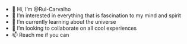 - 👋 Hi, I’m @Rui-Carvalho
- 👀 I’m interested in everything that is fascination to my mind and spirit
- 🌱 I’m currently learning about the universe
- 💞️ I’m looking to collaborate on all cool experiences
- 📫 Reach me if you can

<!---
Rui-Carvalho/Rui-Carvalho is a ✨ special ✨ repository because its `README.md` (this file) appears on your GitHub profile.
You can click the Preview link to take a look at your changes.
--->
